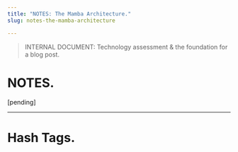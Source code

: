 ```yaml
---
title: "NOTES: The Mamba Architecture."
slug: notes-the-mamba-architecture

---
```


> INTERNAL DOCUMENT: Technology assessment & the foundation for a blog post.

# NOTES.

\[pending\]

---

# Hash Tags.